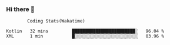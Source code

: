 ### Hi there 👋

<!--
**zvonacusbrle/zvonacusbrle** is a ✨ _special_ ✨ repository because its `README.md` (this file) appears on your GitHub profile.

Here are some ideas to get you started:

- 🔭 I’m currently working on ...
- 🌱 I’m currently learning ...
- 👯 I’m looking to collaborate on ...
- 🤔 I’m looking for help with ...
- 💬 Ask me about ...
- 📫 How to reach me: ...
- 😄 Pronouns: ...
- ⚡ Fun fact: ...
-->

            Coding Stats(Wakatime)
            


<!--START_SECTION:waka-->
```text
Kotlin   32 mins         ████████████████████████░   96.04 % 
XML      1 min           █░░░░░░░░░░░░░░░░░░░░░░░░   03.96 % 
```
<!--END_SECTION:waka-->
